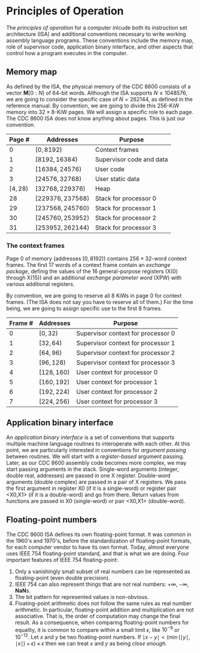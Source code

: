 # Principles of Operation

The *principles of operation* for a computer inlcude both its instruction set architecture (ISA) and additional conventions necessary to write working assembly language programs.
These conventions include the memory map, role of supervisor code, application binary interface, and other aspects that control how a program executes in the computer.

## Memory map

As defined by the ISA, the physical memory of the CDC 8600 consists of a vector $`\mathbf{M}[0:N)`$ of 64-bit words.
Although the ISA supports $`N \leq 1048576`$, we are going to consider the specific case of $`N=262144`$, as defined in the reference manual.
By convention, we are going to divide this 256-KiW memory into $`32 \times 8`$-KiW pages. We will assign a specific role to each page.
The CDC 8600 ISA does not know anything about pages.
This is just our convention.

| Page #     | Addresses           | Purpose                  |
|------------|---------------------|--------------------------|
| $`0`$      | $`[     0,  8192)`$ | Context frames           |
| $`1`$      | $`[  8192, 16384)`$ | Supervisor code and data |
| $`2`$      | $`[ 16384, 24576)`$ | User code                |
| $`3`$      | $`[ 24576, 32768)`$ | User static data         |
| $`[4,28)`$ | $`[ 32768,229376)`$ | Heap                     |
| $`28`$     | $`[229376,237568)`$ | Stack for processor 0    |
| $`29`$     | $`[237568,245760)`$ | Stack for processor 1    |
| $`30`$     | $`[245760,253952)`$ | Stack for processor 2    |
| $`31`$     | $`[253952,262144)`$ | Stack for processor 3    |

### The context frames

Page 0 of memory (addresses $`[0,8192)`$) contains $`256 \times 32`$-word context frames.
The first 17 words of a context frame contain an *exchange package*, definig the values of the 16 general-purpose registers (X(0) through X(15)) and an additional *exchange parameter word* (XPW) with various additional registers.

By convention, we are going to reserve all 8 KiWs in page 0 for context frames.
(The ISA does not say you have to reserve all of them.)
For the time being, we are going to assign specific use to the first 8 frames.

| Frame # | Addresses     | Purpose                            |
|---------|---------------|------------------------------------|
| $`0`$   | $`[  0, 32)`$ | Supervisor context for processor 0 |
| $`1`$   | $`[ 32, 64)`$ | Supervisor context for processor 1 |
| $`2`$   | $`[ 64, 96)`$ | Supervisor context for processor 2 |
| $`3`$   | $`[ 96,128)`$ | Supervisor context for processor 3 |
| $`4`$   | $`[128,160)`$ | User context for processor 0       |
| $`5`$   | $`[160,192)`$ | User context for processor 1       |
| $`6`$   | $`[192,224)`$ | User context for processor 2       |
| $`7`$   | $`[224,256)`$ | User context for processor 3       |

## Application binary interface

An *application binary interface* is a set of conventions that supports multiple machine language routines to interoperate with each other.
At this point, we are particularly interested in conventions for *argument passing* between routines.
We will start with a *register-based* argument passing.
Later, as our CDC 8600 assembly code becomes more complex, we may start passing arguments in the stack.
Single-word arguments (integer, double real, addresses) are passed in one X register.
Double-word arguments (double complex) are passed in a pair of X registers.
We pass the first argument in register X0 (if it is a single-word) or register pair <X0,X1> (if it is a double-word) and go from there.
Return values from functions are passed in X0 (single-word) or pair <X0,X1> (double-word).

## Floating-point numbers

The CDC 8600 ISA defines its own floating-point format.
It was common in the 1960's and 1970's, before the standardization of floating-point formats, for each computer vendor to have its own format.
Today, almost everyone uses IEEE 754 floating-point standard, and that is what we are doing.
Four important features of IEEE 754 floating-point:
1. Only a vanishingly small subset of real numbers can be represented as floating-point (even double precision).
2. IEEE 754 can also represent things that are not real numbers: $`+\infty`$, $`-\infty`$, **NaN**s.
3. The bit pattern for represented values is non-obvious.
4. Floating-point arithmetic does not follow the same rules as real number arithmetic.
In particular, floating-point addition and multiplication are not associative.
That is, the order of computation may change the final result.
As a consequence, when comparing floating-point numbers for equality, it is common to compare within a small limit $`\epsilon`$, like $`10^{-9}`$ or $`10^{-12}`$.
Let $`x`$ and $`y`$ be two floating-point numbers.
If $`\mid x - y \mid \lt (\min(\mid y \mid, \mid x \mid) + \epsilon) \times \epsilon`$ then we can treat $`x`$ and $`y`$
as being *close enough*.
